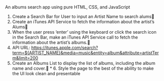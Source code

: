 An albums search app using pure HTML, CSS, and JavaScript

1. Create a Search Bar for User to input an Artist Name to search alums 
2. Create an iTunes API Service to fetch the information about the artist’s Alums	
3. When the user press ‘enter’ using the keyboard or click the search icon in the Search Bar, make an iTunes API Service call to fetch the information about the artist’s albums.	
4. API 	URL: https://itunes.apple.com/search?term=${ARTIST_NAME}&media=music&entity=album&attribute=artistTerm&limit=200
5. Create an Albums List to display the list of albums, including the album name and cover.	* 6. Style the page to the best of the ability to make the UI look clean and presentable




